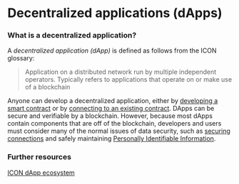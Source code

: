 # Decentralized applications (dApps)

### What is a decentralized application?

A _decentralized application (dApp)_ is defined as follows from the ICON glossary:

> Application on a distributed network run by multiple independent operators. Typically refers to applications that operate on or make use of a blockchain

Anyone can develop a decentralized application, either by [developing a smart contract](../../icon-stack/smart-contracts/) or by [connecting to an existing contract](../../icon-stack/client-apis/). DApps can be secure and verifiable by a blockchain. However, because most dApps contain components that are off of the blockchain, developers and users must consider many of the normal issues of data security, such as [securing connections](https://en.wikipedia.org/wiki/Transport\_Layer\_Security) and safely maintaining [Personally Identifiable Information](https://www.dhs.gov/privacy-training/what-personally-identifiable-information).

### Further resources

[ICON dApp ecosystem](https://icon.community/ecosystem/)
